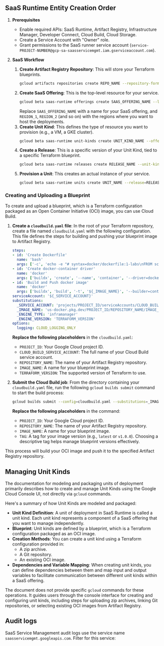 ## SaaS Runtime Entity Creation Order

1.  **Prerequisites**
    *   Enable required APIs: SaaS Runtime, Artifact Registry, Infrastructure Manager, Developer Connect, Cloud Build, Cloud Storage.
    *   Create a Service Account with "Owner" role.
    *   Grant permissions to the SaaS runner service account (`service-PROJECT-NUMBER@gcp-sa-saasservicemgmt.iam.gserviceaccount.com`).

2.  **SaaS Workflow**
    1.  **Create Artifact Registry Repository**: This will store your Terraform blueprints.
        ```bash
        gcloud artifacts repositories create REPO_NAME --repository-format=docker --location=REGION
        ```
    2.  **Create SaaS Offering**: This is the top-level resource for your service.
        ```bash
        gcloud beta saas-runtime offerings create SAAS_OFFERING_NAME --location=global --locations=name=REGION_1 --locations=name=REGION_2
        ```
        Replace `SAAS_OFFERING_NAME` with a name for your SaaS offering, and `REGION_1`, `REGION_2` (and so on) with the regions where you want to host the deployments.
    3.  **Create Unit Kind**: This defines the type of resource you want to provision (e.g., a VM, a GKE cluster).
        ```bash
        gcloud beta saas-runtime unit-kinds create UNIT_KIND_NAME --offering=OFFERING_NAME --display-name="My Unit Kind" --blueprint-repo=AR_REPO_URL
        ```
    4.  **Create a Release**: This is a specific version of your Unit Kind, tied to a specific Terraform blueprint.
        ```bash
        gcloud beta saas-runtime releases create RELEASE_NAME --unit-kind=UNIT_KIND_NAME --offering=OFFERING_NAME --blueprint-version=BLUEPRINT_VERSION
        ```
    5.  **Provision a Unit**: This creates an actual instance of your service.
        ```bash
        gcloud beta saas-runtime units create UNIT_NAME --release=RELEASE_NAME --unit-kind=UNIT_KIND_NAME --offering=OFFERING_NAME --parameters=KEY=VALUE,...
        ```

### Creating and Uploading a Blueprint

To create and upload a blueprint, which is a Terraform configuration packaged as an Open Container Initiative (OCI) image, you can use Cloud Build.

1.  **Create a `cloudbuild.yaml` file**: In the root of your Terraform repository, create a file named `cloudbuild.yaml` with the following configuration. This file defines the steps for building and pushing your blueprint image to Artifact Registry.

    ```yaml
    steps:
    - id: 'Create Dockerfile'
      name: 'bash'
      args: ['-c', 'echo -e "# syntax=docker/dockerfile:1-labs\nFROM scratch\nCOPY --exclude=Dockerfile.Blueprint --exclude=.git --exclude=.gitignore . /" > Dockerfile.Blueprint']
    - id: 'Create docker-container driver'
      name: 'docker'
      args: ['buildx', 'create', '--name', 'container', '--driver=docker-container']
    - id: 'Build and Push docker image'
      name: 'docker'
      args: ['buildx', 'build', '-t', '${_IMAGE_NAME}', '--builder=container', '--push', '--annotation', 'com.easysaas.engine.type=${_ENGINE_TYPE}','--annotation', 'com.easysaas.engine.version=${_ENGINE_VERSION}', '--provenance=false','-f', 'Dockerfile.Blueprint', '.']
    serviceAccount: '${_SERVICE_ACCOUNT}'
    substitutions:
      _SERVICE_ACCOUNT: 'projects/PROJECT_ID/serviceAccounts/CLOUD_BUILD_SERVICE_ACCOUNT'
      _IMAGE_NAME: 'us-docker.pkg.dev/PROJECT_ID/REPOSITORY_NAME/IMAGE_NAME:latest'
      _ENGINE_TYPE: 'inframanager'
      _ENGINE_VERSION: 'TERRAFORM_VERSION'
    options:
      logging: CLOUD_LOGGING_ONLY
    ```
    **Replace the following placeholders** in the `cloudbuild.yaml`:
    *   `PROJECT_ID`: Your Google Cloud project ID.
    *   `CLOUD_BUILD_SERVICE_ACCOUNT`: The full name of your Cloud Build service account.
    *   `REPOSITORY_NAME`: The name of your Artifact Registry repository.
    *   `IMAGE_NAME`: A name for your blueprint image.
    *   `TERRAFORM_VERSION`: The supported version of Terraform to use.

2.  **Submit the Cloud Build job**: From the directory containing your `cloudbuild.yaml` file, run the following `gcloud builds submit` command to start the build process:

    ```bash
    gcloud builds submit --config=cloudbuild.yaml --substitutions=_IMAGE_NAME='us-docker.pkg.dev/PROJECT_ID/REPOSITORY_NAME/IMAGE_NAME:TAG'
    ```
    **Replace the following placeholders** in the command:
    *   `PROJECT_ID`: Your Google Cloud project ID.
    *   `REPOSITORY_NAME`: The name of your Artifact Registry repository.
    *   `IMAGE_NAME`: A name for your blueprint image.
    *   `TAG`: A tag for your image version (e.g., `latest` or `v1.0.0`). Choosing a descriptive tag helps manage blueprint versions effectively.

This process will build your OCI image and push it to the specified Artifact Registry repository.

## Managing Unit Kinds

The documentation for modeling and packaging units of deployment primarily describes how to create and manage Unit Kinds using the Google Cloud Console UI, not directly via `gcloud` commands.

Here's a summary of how Unit Kinds are modeled and packaged:
*   **Unit Kind Definition**: A unit of deployment in SaaS Runtime is called a unit kind. Each unit kind represents a component of a SaaS offering that you want to manage independently.
*   **Blueprint**: Unit kinds are defined by a blueprint, which is a Terraform configuration packaged as an OCI image.
*   **Creation Methods**: You can create a unit kind using a Terraform configuration provided in:
    *   A zip archive.
    *   A Git repository.
    *   An existing OCI image.
*   **Dependencies and Variable Mapping**: When creating unit kinds, you can define dependencies between them and map input and output variables to facilitate communication between different unit kinds within a SaaS offering.

The document does not provide specific `gcloud` commands for these operations. It guides users through the console interface for creating and configuring unit kinds, including steps for uploading zip archives, linking Git repositories, or selecting existing OCI images from Artifact Registry.

## Audit logs

SaaS Service Management audit logs use the service name `saasservicemgmt.googleapis.com`. Filter for this service:
